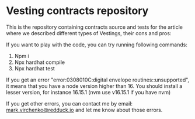 # Vesting contracts repository

This is the repository containing contracts source and tests for the article where we described different types of Vestings, their cons and pros: <Link to the article>

If you want to play with the code, you can try running following commands:
1. Npm i
2. Npx hardhat compile
3. Npx hardhat test

If you get an error "error:0308010C:digital envelope routines::unsupported", it means that you have a node version higher than 16. You should install a lesser version, for instance 16.15.1 (nvm use v16.15.1 if you have nvm)

If you get other errors, you can contact me by email: mark.virchenko@redduck.io and let me know about those errors.

[<Link to the article>](https://redduck.medium.com/vesting-contract-implemented-in-3-different-ways-bdd7e7be3fa)
